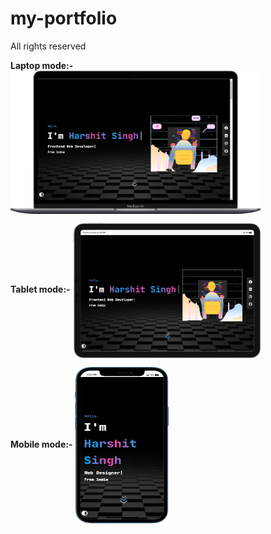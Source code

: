# my-portfolio

All rights reserved

<b>Laptop mode:-</b>
<img align="center" width=400 alt="coding" src="./Readme-assets/Laptop.png"/>

<b>Tablet mode:-</b>
<img align="center" width=300 alt="coding" src="./Readme-assets/Tablet.png"/>

<b>Mobile mode:-</b>
<img align="center" width=150 height=250 alt="coding" src="./Readme-assets/Mobile.png"/>


